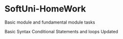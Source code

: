 # SoftUni-HomeWork
Basic module and fundamental module tasks

Basic Syntax Conditional Statements and loops Updated